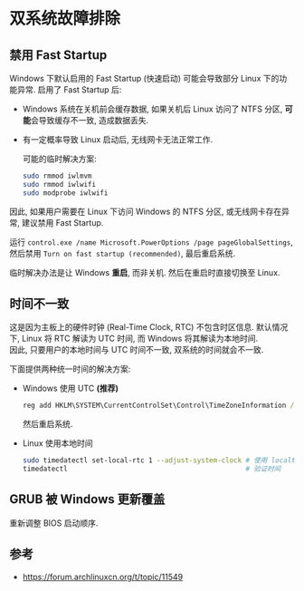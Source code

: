 # 双系统故障排除

## 禁用 Fast Startup

Windows 下默认启用的 Fast Startup (快速启动) 可能会导致部分 Linux 下的功能异常. 启用了 Fast Startup 后:

- Windows 系统在关机前会缓存数据, 如果关机后 Linux 访问了 NTFS 分区, **可能**会导致缓存不一致, 造成数据丢失.  
- 有一定概率导致 Linux 启动后, 无线网卡无法正常工作.

    可能的临时解决方案:

    ```sh
    sudo rmmod iwlmvm
    sudo rmmod iwlwifi
    sudo modprobe iwlwifi
    ```

因此, 如果用户需要在 Linux 下访问 Windows 的 NTFS 分区, 或无线网卡存在异常, 建议禁用 Fast Startup.

运行 `control.exe /name Microsoft.PowerOptions /page pageGlobalSettings`, 然后禁用 `Turn on fast startup (recommended)`, 最后重启系统.

临时解决办法是让 Windows **重启**, 而非关机. 然后在重启时直接切换至 Linux.

## 时间不一致

这是因为主板上的硬件时钟 (Real-Time Clock, RTC) 不包含时区信息. 默认情况下, Linux 将 RTC 解读为 UTC 时间, 而 Windows 将其解读为本地时间.  
因此, 只要用户的本地时间与 UTC 时间不一致, 双系统的时间就会不一致.

下面提供两种统一时间的解决方案:

- Windows 使用 UTC **(推荐)**

    ```bat
    reg add HKLM\SYSTEM\CurrentControlSet\Control\TimeZoneInformation /v RealTimeIsUniversal /t REG_DWORD /d 1
    ```

    然后重启系统.  

- Linux 使用本地时间
  
    ```sh
    sudo timedatectl set-local-rtc 1 --adjust-system-clock # 使用 localtime
    timedatectl                                            # 验证时间
    ```

## GRUB 被 Windows 更新覆盖

重新调整 BIOS 启动顺序.

## 参考

- <https://forum.archlinuxcn.org/t/topic/11549>
